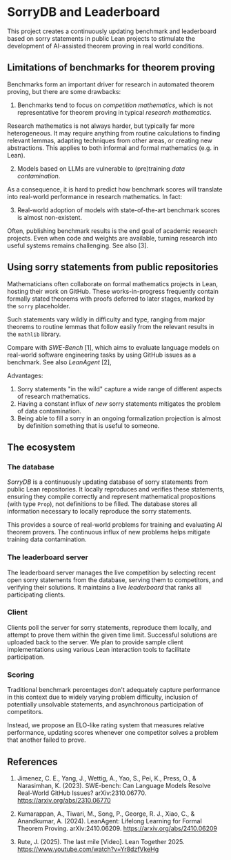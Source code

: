 # SorryDB and Leaderboard

This project creates a continuously updating benchmark and leaderboard based on
sorry statements in public Lean projects to stimulate the development of AI-assisted theorem
proving in real world conditions.

## Limitations of benchmarks for theorem proving

Benchmarks form an important driver for research in automated theorem proving,
but there are some drawbacks:

1. Benchmarks tend to focus on *competition mathematics*, which is not 
   representative for theorem proving in typical *research
   mathematics*.

Research mathematics is not always harder, but typically far more heterogeneous.
It may require anything from routine calculations to finding relevant lemmas, adapting
techniques from other areas, or creating new abstractions. This
applies to both informal and formal mathematics (e.g. in Lean).

2. Models based on LLMs are vulnerable to (pre)training *data contamination*.

As a consequence, it is hard to predict how benchmark scores
will translate into real-world performance in research mathematics. In fact:

3. Real-world adoption of models with state-of-the-art benchmark scores is
   almost non-existent.

Often, publishing benchmark results is the end goal of academic research
projects. Even when code and weights are available, turning research into
useful systems remains challenging. See also [3].

## Using sorry statements from public repositories

Mathematicians often collaborate on formal mathematics projects in Lean, hosting their work on GitHub. These works-in-progress frequently contain formally stated theorems with proofs deferred to later stages, marked by the `sorry` placeholder.

Such statements vary wildly in difficulty and type, ranging from major theorems
to routine lemmas that follow easily from the relevant results in the `mathlib`
library.



Compare with *SWE-Bench* [1], which aims to evaluate language models on real-world
software engineering tasks by using GitHub issues as a benchmark. See also
*LeanAgent* [2], 

Advantages:

1. Sorry statements "in the wild" capture a wide range of different aspects of research mathematics.
2. Having a constant influx of *new* sorry statements mitigates the problem of data
   contamination.
3. Being able to fill a sorry in an ongoing formalization projection is almost
   by definition something that is useful to someone.


## The ecosystem

### The database

*SorryDB* is a continuously updating database of sorry statements from public
Lean repositories. It locally reproduces and verifies these statements, ensuring
they compile correctly and represent mathematical propositions (with type
`Prop`), not definitions to be filled. The database stores all information
necessary to locally reproduce the sorry statements.

This provides a source of real-world problems for training and evaluating AI
theorem provers. The continuous influx of new problems helps mitigate training
data contamination.

### The leaderboard server

The leaderboard server manages the live competition by selecting recent open sorry statements from the database, serving them to competitors, and verifying their solutions. It maintains a live *leaderboard* that ranks all participating clients.

### Client

Clients poll the server for sorry statements, reproduce them locally, and
attempt to prove them within the given time limit. Successful solutions are uploaded
back to the server. We plan to provide sample client implementations using various Lean
interaction tools to facilitate participation.

### Scoring

Traditional benchmark percentages don't adequately capture performance in this
context due to widely varying problem difficulty, inclusion of potentially unsolvable
statements, and asynchronous participation of competitors.

Instead, we propose an ELO-like rating system that measures relative performance, updating scores whenever one competitor solves a problem that another failed to prove.

## References

1. Jimenez, C. E., Yang, J., Wettig, A., Yao, S., Pei, K., Press, O., & Narasimhan, K. (2023). SWE-bench: Can Language Models Resolve Real-World GitHub Issues? arXiv:2310.06770. https://arxiv.org/abs/2310.06770

2. Kumarappan, A., Tiwari, M., Song, P., George, R. J., Xiao, C., & Anandkumar, A. (2024). LeanAgent: Lifelong Learning for Formal Theorem Proving. arXiv:2410.06209. https://arxiv.org/abs/2410.06209

3. Rute, J. (2025). The last mile [Video]. Lean Together 2025. https://www.youtube.com/watch?v=Yr8dzfVkeHg




